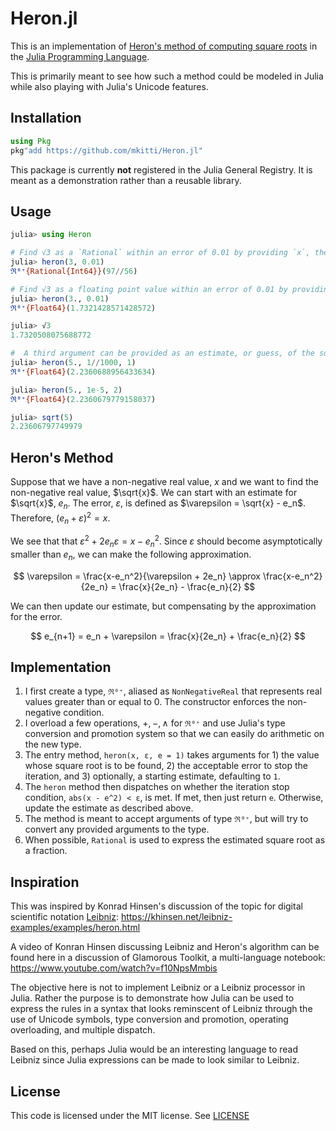 # Heron.jl

This is an implementation of [Heron's method of computing square roots](https://en.wikipedia.org/wiki/Methods_of_computing_square_roots#Babylonian_method) in the [Julia Programming Language](https://www.julialang.org).

This is primarily meant to see how such a method could be modeled in Julia while also playing with Julia's Unicode features.

## Installation

```julia
using Pkg
pkg"add https://github.com/mkitti/Heron.jl"
```

This package is currently **not** registered in the Julia General Registry. It is meant as a demonstration rather than a reusable library.

## Usage

```julia
julia> using Heron

# Find √3 as a `Rational` within an error of 0.01 by providing `x`, the first argument, as an `Integer`
julia> heron(3, 0.01)
ℜ⁰⁺{Rational{Int64}}(97//56)

# Find √3 as a floating point value within an error of 0.01 by providing `x` as an floating point value.
julia> heron(3., 0.01)
ℜ⁰⁺{Float64}(1.7321428571428572)

julia> √3
1.7320508075688772

#  A third argument can be provided as an estimate, or guess, of the square root value.
julia> heron(5., 1//1000, 1)
ℜ⁰⁺{Float64}(2.2360688956433634)

julia> heron(5., 1e-5, 2)
ℜ⁰⁺{Float64}(2.2360679779158037)

julia> sqrt(5)
2.23606797749979
```

## Heron's Method

Suppose that we have a non-negative real value, $x$ and we want to find the non-negative real value, $\sqrt{x}$. We can start with an estimate for $\sqrt{x}$, $e_n$.
The error, $\varepsilon$, is defined as $\varepsilon = \sqrt{x} - e_n$. Therefore, $(e_n + \varepsilon)^2 = x$.

We see that that $\varepsilon^2 + 2e_n \varepsilon = x - e_n^2$. Since $\varepsilon$ should become asymptotically smaller than $e_n$, we can make the following approximation.

$$ 
\varepsilon = \frac{x-e_n^2}{\varepsilon + 2e_n} \approx  \frac{x-e_n^2}{2e_n} = \frac{x}{2e_n} - \frac{e_n}{2} 
$$

We can then update our estimate, but compensating by the approximation for the error.

$$ 
e_{n+1} = e_n + \varepsilon = \frac{x}{2e_n} + \frac{e_n}{2} 
$$

## Implementation

1. I first create a type, `ℜ⁰⁺`, aliased as `NonNegativeReal` that represents real values greater than or equal to 0. The constructor enforces the non-negative condition.
2. I overload a few operations, $+, -, \wedge$  for `ℜ⁰⁺` and use Julia's type conversion and promotion system so that we can easily do arithmetic on the new type.
3. The entry method, `heron(x, ε, e = 1)` takes arguments for 1) the value whose square root is to be found, 2) the acceptable error to stop the iteration, and 3) optionally, a starting estimate, defaulting to `1`.
4. The `heron` method then dispatches on whether the iteration stop condition, `abs(x - e^2) < ε`, is met. If met, then just return `e`. Otherwise, update the estimate as described above.
5. The method is meant to accept arguments  of type `ℜ⁰⁺`, but will try to convert any provided arguments to the type.
6. When possible, `Rational` is used to express the estimated square root as a fraction.

## Inspiration

This was inspired by Konrad Hinsen's discussion of the topic for digital scientific notation [Leibniz](https://khinsen.net/leibniz-examples/):
https://khinsen.net/leibniz-examples/examples/heron.html

A video of Konran Hinsen discussing Leibniz and Heron's algorithm can be found here in a discussion of Glamorous Toolkit, a multi-language notebook:
https://www.youtube.com/watch?v=f10NpsMmbis

The objective here is not to implement Leibniz or a Leibniz processor in Julia. Rather the purpose is to demonstrate how Julia can be used to express the rules in a syntax that looks reminscent of Leibniz through the use of Unicode symbols, type conversion and promotion, operating overloading, and multiple dispatch.

Based on this, perhaps Julia would be an interesting language to read Leibniz since Julia expressions can be made to look similar to Leibniz.

## License

This code is licensed under the MIT license. See [LICENSE](LICENSE)